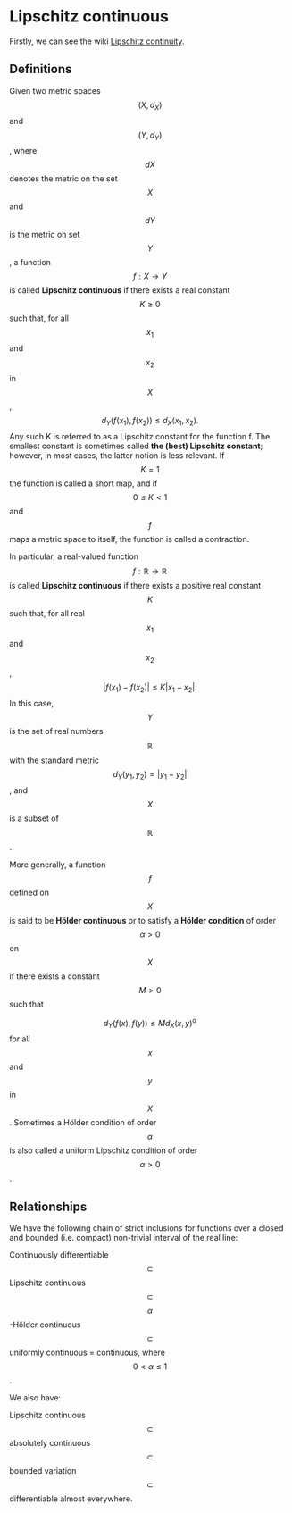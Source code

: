 # Lipschitz continuous

Firstly, we can see the wiki [Lipschitz continuity](https://en.wikipedia.org/wiki/Lipschitz_continuity).

## Definitions

Given two metric spaces $$(X, d_X)$$ and $$(Y, d_Y)$$, where $$dX$$ denotes the metric on the set $$X$$ and $$dY$$ is the metric on set $$Y$$, a function $$f : X \rightarrow Y$$ is called **Lipschitz continuous** if there exists a real constant $$K \geq 0$$ such that, for all $$x_1$$ and $$x_2$$ in $$X$$,
$$
d_Y(f ( x_1 ),f ( x_2 )) \leq d_X(x_1, x_2).
$$
Any such K is referred to as a Lipschitz constant for the function f. The smallest constant is sometimes called **the (best) Lipschitz constant**; however, in most cases, the latter notion is less relevant. If $$K = 1$$ the function is called a short map, and if $$0 \leq K < 1$$ and $$f$$ maps a metric space to itself, the function is called a contraction.

In particular, a real-valued function $$f : \mathbb R \rightarrow \mathbb R$$ is called **Lipschitz continuous** if there exists a positive real constant $$K$$ such that, for all real $$x_1$$ and $$x_2$$,
$$
|f(x_{1})-f(x_{2})|\leq K|x_{1}-x_{2}|.
$$
In this case, $$Y$$ is the set of real numbers $$\mathbb R$$ with the standard metric $$d_Y(y_1, y_2) = |y_1 − y_2|$$, and $$X$$ is a subset of $$\mathbb R$$. 



More generally, a function $$f$$ defined on $$X$$ is said to be **Hölder continuous** or to satisfy a **Hölder condition** of order $$\alpha > 0$$ on $$X$$ if there exists a constant $$M > 0$$ such that

$$
d_{Y}(f(x),f(y))\leq Md_{X}(x,y)^{\alpha }
$$
for all $$x$$ and $$y$$ in $$X$$. Sometimes a Hölder condition of order $$\alpha$$ is also called a uniform Lipschitz condition of order $$\alpha>0$$. 



## Relationships

We have the following chain of strict inclusions for functions over a closed and bounded (i.e. compact) non-trivial interval of the real line:

Continuously differentiable $$\subset$$ Lipschitz continuous $$\subset$$ $$\alpha$$-Hölder continuous $$\subset$$ uniformly continuous = continuous, where $$0<\alpha\leq 1$$. 

We also have:

Lipschitz continuous $$\subset$$ absolutely continuous $$\subset$$ bounded variation $$\subset$$ differentiable almost everywhere.